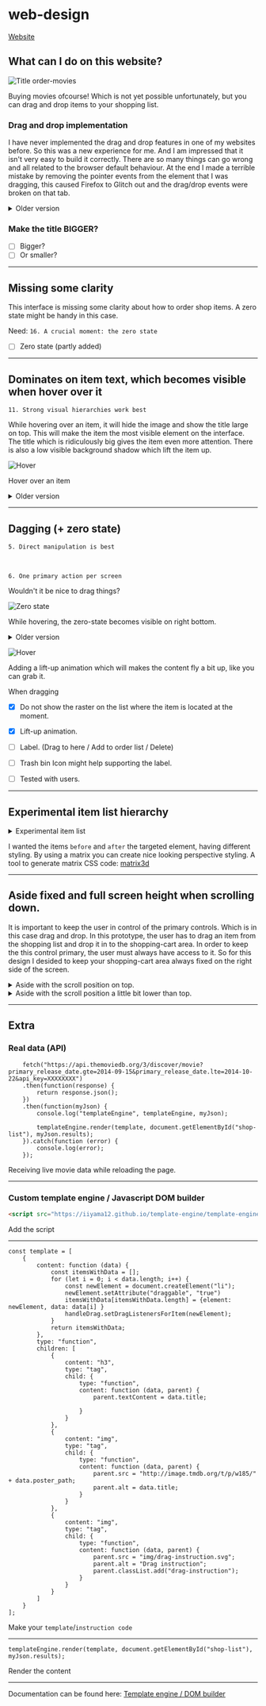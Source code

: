 # web-design
[Website](https://iiyama12.github.io/web-design/website)


## What can I do on this website?

![Title order-movies](readme-content/title-new.png)

Buying movies ofcourse! 
Which is not yet possible unfortunately, but you can drag and drop items to your shopping list.


### Drag and drop implementation
I have never implemented the drag and drop features in one of my websites before. So this was a new experience for me. And I am impressed that it isn't very easy to build it correctly. There are so many things can go wrong and all related to the browser default behaviour. At the end I made a terrible mistake by removing the pointer events from the element that I was dragging, this caused Firefox to Glitch out and the drag/drop events were broken on that tab.


<details>
    <summary>Older version</summary>
    <img alt="Version 1.0.0" src="https://raw.githubusercontent.com/IIYAMA12/web-design/master/readme-content/title.png">
    <p>"Order movies ofcourse!" That is what the title says atleast.</p>
</details>

### Make the title BIGGER? 

- [ ] Bigger?
- [ ] Or smaller?

---

## Missing some clarity

This interface is missing some clarity about how to order shop items. A zero state might be handy in this case.

Need:
`16. A crucial moment: the zero state`

- [ ] Zero state (partly added)


---

## Dominates on item text, which becomes visible when hover over it

`11. Strong visual hierarchies work best`

While hovering over an item, it will hide the image and show the title large on top. This will make the item the most visible element on the interface. The title which is ridiculously big gives the item even more attention. There is also a low visible background shadow which lift the item up.

![Hover](readme-content/zero-state-hover.png)

Hover over an item

<details>
    <summary>Older version</summary>
    <img alt="Version 1.0.0" src="https://raw.githubusercontent.com/IIYAMA12/web-design/master/readme-content/title.png">
</details>

---

## Dagging (+ zero state)

`5. Direct manipulation is best` 

<br>

`6. One primary action per screen`

Wouldn't it be nice to drag things?


![Zero state](readme-content/zero-state-hover.png)

While hovering, the zero-state becomes visible on right bottom.

<details>
    <summary>Older version</summary>
    <img alt="Version 1.0.0" src="https://raw.githubusercontent.com/IIYAMA12/web-design/master/readme-content/drag.png">
</details>

![Hover](readme-content/hover-effect.gif)

Adding a lift-up animation which will makes the content fly a bit up, like you can grab it.


When dragging
- [X] Do not show the raster on the list where the item is located at the moment.
- [X] Lift-up animation.
- [ ] Label. (Drag to here / Add to order list / Delete)
- [ ] Trash bin Icon might help supporting the label.
- [ ] Tested with users.


---

## Experimental item list hierarchy

<details>
    <summary>Experimental item list</summary>
    <img alt="Ordered items" src="https://raw.githubusercontent.com/IIYAMA12/web-design/master/readme-content/shopping-items.png">
</details>

I wanted the items `before` and `after` the targeted element, having different styling. By using a matrix you can create nice looking perspective styling.
A tool to generate matrix CSS code: [matrix3d](http://ds-overdesign.com/transform/matrix3d.html) 

---

## Aside fixed and full screen height when scrolling down.

It is important to keep the user in control of the primary controls. Which is in this case drag and drop. In this prototype, the user has to drag an item from the shopping list and drop it in to the shopping-cart area. In order to keep the this control primary, the user must always have access to it. So for this design I desided to keep your shopping-cart area always fixed on the right side of the screen.

<details>
    <summary>Aside with the scroll position on top.</summary>
    <img alt="Aside with the scroll position on top." src="https://raw.githubusercontent.com/IIYAMA12/web-design/master/readme-content/aside-scroll-on-top.png">
</details>

<details>
    <summary>Aside with the scroll position a little bit lower than top.</summary>
    <img alt="Aside with the scroll position a little bit lower than top." src="https://raw.githubusercontent.com/IIYAMA12/web-design/master/readme-content/aside-scroll-on-a-bit-lower.png">
    <p>Javascript will re-calculate the start position and height of the shopping-cart area.</p>
</details>  

---

## Extra

### Real data (API)

```JS
    fetch("https://api.themoviedb.org/3/discover/movie?primary_release_date.gte=2014-09-15&primary_release_date.lte=2014-10-22&api_key=XXXXXXXX")
    .then(function(response) {
        return response.json();
    })
    .then(function(myJson) {
        console.log("templateEngine", templateEngine, myJson);
        
        templateEngine.render(template, document.getElementById("shop-list"), myJson.results);
    }).catch(function (error) {
        console.log(error);
    });
```

Receiving live movie data while reloading the page.

---

### Custom template engine / Javascript DOM builder

```HTML
<script src="https://iiyama12.github.io/template-engine/template-engine.js"></script>
```
Add the script

---

```JS
const template = [
    {
        content: function (data) {
            const itemsWithData = [];
            for (let i = 0; i < data.length; i++) {
                const newElement = document.createElement("li");
                newElement.setAttribute("draggable", "true")
                itemsWithData[itemsWithData.length] = {element: newElement, data: data[i] }
                handleDrag.setDragListenersForItem(newElement);
            }
            return itemsWithData;
        },
        type: "function",
        children: [
            {
                content: "h3",
                type: "tag",
                child: {
                    type: "function",
                    content: function (data, parent) {
                        parent.textContent = data.title;
                        
                    }
                }
            },
            {
                content: "img",
                type: "tag",
                child: {
                    type: "function",
                    content: function (data, parent) {
                        parent.src = "http://image.tmdb.org/t/p/w185/" + data.poster_path;
                        parent.alt = data.title;
                    }
                }
            },
            {
                content: "img",
                type: "tag",
                child: {
                    type: "function",
                    content: function (data, parent) {
                        parent.src = "img/drag-instruction.svg";
                        parent.alt = "Drag instruction";
                        parent.classList.add("drag-instruction");
                    }
                }
            }
        ]
    }
];
```
Make your `template`/`instruction code`

---

```JS
templateEngine.render(template, document.getElementById("shop-list"), myJson.results);
```

Render the content

---

Documentation can be found here: [Template engine / DOM builder](https://iiyama12.github.io/template-engine)